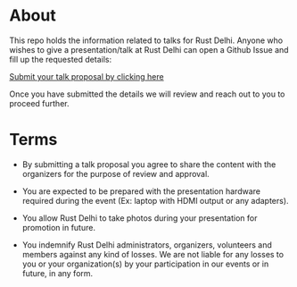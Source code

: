 # About
This repo holds the information related to talks for Rust Delhi.
Anyone who wishes to give a presentation/talk at Rust Delhi can open a Github Issue and fill up the requested details:

[Submit your talk proposal by clicking here](https://github.com/rustdelhi/talks/issues/new?assignees=&labels=&projects=&template=talk-proposal.md&title=Talk+Title%3A+%3Center+title+of+your+talk+here%3E)

Once you have submitted the details we will review and reach out to you to proceed further.

# Terms

- By submitting a talk proposal you agree to share the content with the organizers for the purpose of review and approval.

- You are expected to be prepared with the presentation hardware required during the event (Ex: laptop with HDMI output or any adapters).

- You allow Rust Delhi to take photos during your presentation for promotion in future.

- You indemnify Rust Delhi administrators, organizers, volunteers and members against any kind of losses. We are not liable for any losses to you or your organization(s) by your participation in our events or in future, in any form.